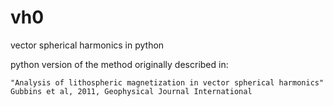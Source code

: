 # vh0
vector spherical harmonics in python

python version of the method originally described in:
```
"Analysis of lithospheric magnetization in vector spherical harmonics"
Gubbins et al, 2011, Geophysical Journal International
```
